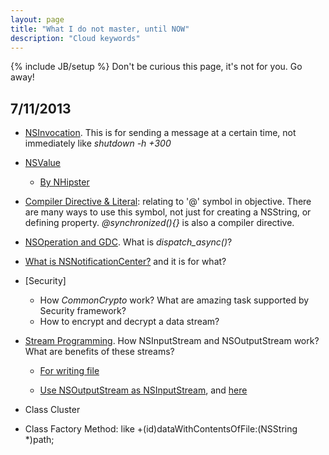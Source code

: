 ```yaml
---
layout: page
title: "What I do not master, until NOW"
description: "Cloud keywords"
---
```

{% include JB/setup %}
Don't be curious this page, it's not for you. Go away!

## 7/11/2013
- [NSInvocation](https://developer.apple.com/library/mac/documentation/cocoa/conceptual/distrobjects/Tasks/invocations.html). This is for sending a message at a certain time, not immediately like _shutdown -h +300_

- [NSValue](https://developer.apple.com/library/mac/documentation/cocoa/Conceptual/NumbersandValues/Articles/Values.html#//apple_ref/doc/uid/20000174-BAJJHDEG)
	
	- [By NHipster](http://nshipster.com/nsvalue/)

- [Compiler Directive & Literal](http://nshipster.com/at-compiler-directives/): relating to '@' symbol in objective. There are many ways to use this symbol, not just for creating a NSString, or defining property.
_@synchronized(){}_ is also a compiler directive.

- [NSOperation and GDC](http://www.raywenderlich.com/19788/how-to-use-nsoperations-and-nsoperationqueues). What is _dispatch_async()_?

- [What is NSNotificationCenter?](https://developer.apple.com/library/ios/documentation/Cocoa/Reference/Foundation/Classes/NSNotificationCenter_Class/NSNotificationCenter_Class.pdf) and it is for what?

- [Security]

	- How _CommonCrypto_ work? What are amazing task supported by Security framework?
	- How to encrypt and decrypt a data stream?

- [Stream Programming](https://developer.apple.com/library/ios/documentation/cocoa/Conceptual/Streams/Articles/CocoaStreamsOverview.html). How NSInputStream and NSOutputStream work? What are benefits of these streams?

	- [For writing file](https://developer.apple.com/library/ios/documentation/FileManagement/Conceptual/FileSystemProgrammingGuide/TechniquesforReadingandWritingCustomFiles/TechniquesforReadingandWritingCustomFiles.html#//apple_ref/doc/uid/TP40010672-CH5-SW3)

	- [Use NSOutputStream as NSInputStream](http://stackoverflow.com/questions/3221030/buffering-nsoutputstream-used-as-nsinputstream), and [here](http://bjhomer.blogspot.co.uk/2011/04/subclassing-nsinputstream.html)

- Class Cluster
- Class Factory Method: like +(id)dataWithContentsOfFile:(NSString *)path;


